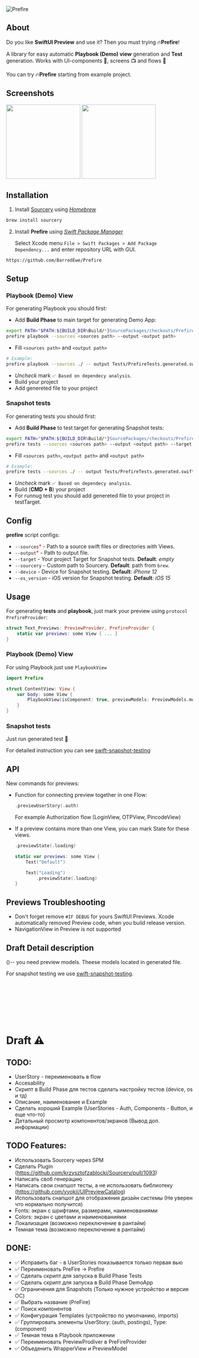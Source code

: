 ![Prefire](https://i.postimg.cc/BQWJZPJs/Frame-16.jpg)

## About

Do you like **SwiftUI Preview** and use it? Then you must trying 🔥**Prefire**!

A library for easy automatic **Playbook (Demo) view** generation and **Test** generation. Works with UI-components 🔘, screens 📺 and flows 🌊

You can try 🔥**Prefire** starting from example project.

## Screenshots

<img src="https://i.ibb.co/LZnMpJ0/iphone14.png" width="200" /> <img src="https://i.ibb.co/SnHLBRN/iphone14-2.png" width="200" />

## Installation

1. Install [Sourcery](https://github.com/krzysztofzablocki/Sourcery) using _[Homebrew](https://brew.sh)_
```bash
brew install sourcery
```
2. Install **Prefire** using _[Swift Package Manager](https://developer.apple.com/documentation/xcode/adding_package_dependencies_to_your_app)_

    Select Xcode menu `File > Swift Packages > Add Package Dependency...` and enter repository URL with GUI.
```
https://github.com/BarredEwe/Prefire
```

## Setup

### **Playbook (Demo) View**
For generating Playbook you should first:
 - Add **Build Phase** to main target for generating Demo App:
```bash
export PATH="$PATH:${BUILD_DIR%Build/*}SourcePackages/checkouts/Prefire"
prefire playbook --sources <sources path> --output <output path>
```
- Fill `<sources path>` and `<output path>`
```bash
# Example:
prefire playbook --sources ./ -- output Tests/PrefireTests.generated.swift
```
- _Uncheck_ mark ```✅ Based on dependecy analysis```.
- Build your project
- Add genereted file to your project

### **Snapshot tests**
For generating tests you should first:
- Add **Build Phase** to test target for generating Snapshot tests:
```bash
export PATH="$PATH:${BUILD_DIR%Build/*}SourcePackages/checkouts/Prefire"
prefire tests --sources <sources path> --output <output path> --target <test target>
```
- Fill `<sources path>`, `<output path>` and `<output path>`
```bash
# Example:
prefire tests --sources ./ -- output Tests/PrefireTests.generated.swift --target MyProject
```
- _Uncheck_ mark ```✅ Based on dependecy analysis```.
- Build (__CMD + B__) your project
- For runnug test you should add genereted file to your project in testTarget.

## Config
**prefire** script configs:
- `--sources`<span style="color:red">*</span> - Path to a source swift files or directories with Views. 
- `--output`<span style="color:red">*</span> - Path to output file.
- `--target` - Your project Target for Snapshot tests. __Default__: _empty_
- `--sourcery` - Custom path to Sourcery. __Default__: path from `brew`.
- `--device` - Device for Snapshot testing. __Default__: _iPhone 12_
- `--os_version` - iOS version for Snapshot testing. __Default__: _iOS 15_

## Usage
For generating **tests** and **playbook**, just mark your preview using `protocol PrefireProvider`:
```swift
struct Text_Previews: PreviewProvider, PrefireProvider {
    static var previews: some View { ... }
}
```

### **Playbook (Demo) View**
For using Playbook just use `PlaybookView`

```swift
import Prefire 

struct ContentView: View {
    var body: some View {
        PlaybookView(isComponent: true, previewModels: PreviewModels.models)
    }
}
```

### **Snapshot tests**
Just run generated test 🚀

For detailed instruction you can see [swift-snapshot-testing](https://github.com/pointfreeco/swift-snapshot-testing)

## API
New commands for previews:

- Function for connecting preview together in one Flow:
    ```swift
    .previewUserStory(.auth)
    ```
    For example Authorization flow (LoginView, OTPView, PincodeView)

- If a preview contains more than one View, you can mark State for these views.
    ```swift
    .previewState(.loading)
    ```
    ```swift
    static var previews: some View {
        Text("Default")

        Text("Loading")
            .previewState(.loading)
    }
    ```

## Previews Troubleshooting
- Don't forget remove ```#IF DEBUG``` for yours SwiftUI Previews. Xcode automatically removed Preview code, when you build release version.
- NavigationView in Preview is not supported

## Draft Detail description
()-- you need preview models. Theese models located in generated file.

For snapshot testing we use [swift-snapshot-testing](https://github.com/pointfreeco/swift-snapshot-testing).

<br><br/>
<br><br/>
<br><br/>

# Draft ⚠️
## TODO: 
- UserStory - переименовать в flow
- Accesability
- Скрипт в Build Phase для тестов сделать настройку тестов (device, os и тд)
- Описание, наименование и Example
- Сделать хороший Example (UserStories - Auth, Components - Button, и еще что-то)
- Детальный просмотр компонентов/экранов (Вывод доп. информации)

## TODO Features:
- Использовать Sourcery через SPM
- Сделать Plugin (https://github.com/krzysztofzablocki/Sourcery/pull/1093)
- Написать своб генерацию
- Написать свои снапшот тесты, а не использовать библиотеку (https://github.com/yyokii/UIPreviewCatalog)
- Использовать снапшот для отображения дизайн системы (Не уверен что нормально получится)  
- Fonts: экран с шрифтами, размерами, наименованиями
- Colors: экран с цветами и наименованиями
- Локализация (возможно переключение в рантайм)
- Темная тема (возможно переключение в рантайм)

## DONE:
- ✅ Исправить баг - в UserStories показывается только первая вью
- ✅ Переименовать PreFire -> Prefire
- ✅ Cделать скрипт для запуска в Build Phase Tests
- ✅ Сделать скрипт для запуска в Build Phase DemoApp
- ✅ Ограничения для Snapshots (Только нужное устройство и версия ОС)
- ✅ Выбрать название (PreFire)
- ✅ Поиск компонентов
- ✅ Конфигурация Templates (устройство по умолчанию, imports)
- ✅ Группировать элементы UserStory: (auth, postings), Type: (component)
- ✅ Темная тема в Playbook приложении
- ✅ Переименовать PreviewProdiver в PreFireProvider
- ✅ Объеденить WrapperView и PreviewModel
